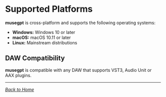 # Supported Platforms

**musegpt** is cross-platform and supports the following operating systems:

- **Windows:** Windows 10 or later
- **macOS:** macOS 10.11 or later
- **Linux:** Mainstream distributions

## DAW Compatibility

**musegpt** is compatible with any DAW that supports VST3, Audio Unit or AAX plugins.

---

*[Back to Home](index.md)*